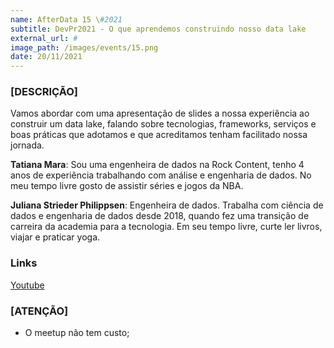 ```yaml
---
name: AfterData 15 \#2021
subtitle: DevPr2021 - O que aprendemos construindo nosso data lake
external_url: #
image_path: /images/events/15.png
date: 20/11/2021
---
```

### **[DESCRIÇÃO]**

Vamos abordar com uma apresentação de slides a nossa experiência ao construir um data lake, falando sobre tecnologias, frameworks, serviços e boas práticas que adotamos e que acreditamos tenham facilitado nossa jornada. 

**Tatiana Mara**:
Sou uma engenheira de dados na Rock Content, tenho 4 anos de experiência trabalhando com análise e engenharia de dados. No meu tempo livre gosto de assistir séries e jogos da NBA.

**Juliana Strieder Philippsen**:
Engenheira de dados. Trabalha com ciência de dados e engenharia de dados desde 2018, quando fez uma transição de carreira da academia para a tecnologia. Em seu tempo livre, curte ler livros, viajar e praticar yoga.

### **Links**

[Youtube](https://www.youtube.com/watch?v=adGVmDDVkxI)

### **[ATENÇÃO]**
- O meetup não tem custo;
